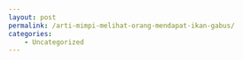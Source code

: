 ```yaml
---
layout: post
permalink: /arti-mimpi-melihat-orang-mendapat-ikan-gabus/
categories:
    - Uncategorized
---
```


